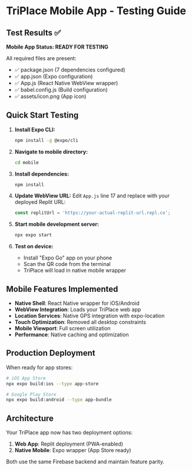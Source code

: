 # TriPlace Mobile App - Testing Guide

## Test Results ✅

**Mobile App Status: READY FOR TESTING**

All required files are present:
- ✅ package.json (7 dependencies configured)
- ✅ app.json (Expo configuration)
- ✅ App.js (React Native WebView wrapper)
- ✅ babel.config.js (Build configuration)
- ✅ assets/icon.png (App icon)

## Quick Start Testing

1. **Install Expo CLI:**
   ```bash
   npm install -g @expo/cli
   ```

2. **Navigate to mobile directory:**
   ```bash
   cd mobile
   ```

3. **Install dependencies:**
   ```bash
   npm install
   ```

4. **Update WebView URL:**
   Edit `App.js` line 17 and replace with your deployed Replit URL:
   ```javascript
   const replitUrl = 'https://your-actual-replit-url.repl.co';
   ```

5. **Start mobile development server:**
   ```bash
   npx expo start
   ```

6. **Test on device:**
   - Install "Expo Go" app on your phone
   - Scan the QR code from the terminal
   - TriPlace will load in native mobile wrapper

## Mobile Features Implemented

- **Native Shell**: React Native wrapper for iOS/Android
- **WebView Integration**: Loads your TriPlace web app
- **Location Services**: Native GPS integration with expo-location
- **Touch Optimization**: Removed all desktop constraints
- **Mobile Viewport**: Full screen utilization
- **Performance**: Native caching and optimization

## Production Deployment

When ready for app stores:

```bash
# iOS App Store
npx expo build:ios --type app-store

# Google Play Store
npx expo build:android --type app-bundle
```

## Architecture

Your TriPlace app now has two deployment options:

1. **Web App**: Replit deployment (PWA-enabled)
2. **Native Mobile**: Expo wrapper (App Store ready)

Both use the same Firebase backend and maintain feature parity.